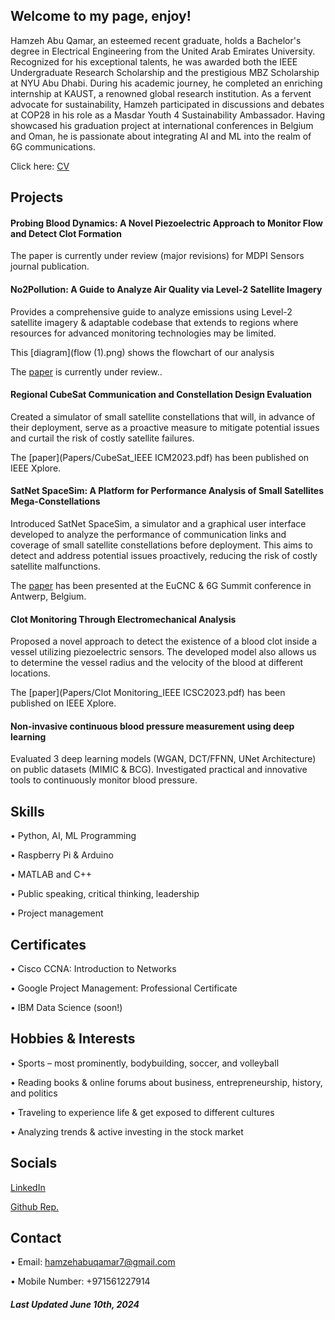 <script src="midnight.jquery.min.js"></script>
<script>
// Start midnight
$(document).ready(function(){
  // Change this to the correct selector.
  $('nav.fixed').midnight();
});
</script>

## Welcome to my page, enjoy!

Hamzeh Abu Qamar, an esteemed recent graduate, holds a Bachelor's degree in Electrical Engineering from the United Arab Emirates University. Recognized for his exceptional talents, he was awarded both the IEEE Undergraduate Research Scholarship and the prestigious MBZ Scholarship at NYU Abu Dhabi. During his academic journey, he completed an enriching internship at KAUST, a renowned global research institution. As a fervent advocate for sustainability, Hamzeh participated in discussions and debates at COP28 in his role as a Masdar Youth 4 Sustainability Ambassador. Having showcased his graduation project at international conferences in Belgium and Oman, he is passionate about integrating AI and ML into the realm of 6G communications.

Click here: [CV](HamzehAbuQamarCV.pdf/)

## Projects
#### Probing Blood Dynamics: A Novel Piezoelectric Approach to Monitor Flow and Detect Clot Formation
The paper is currently under review (major revisions) for MDPI Sensors journal publication.

#### No2Pollution: A Guide to Analyze Air Quality via Level-2 Satellite Imagery
Provides a comprehensive guide to analyze emissions using Level-2 satellite imagery & adaptable codebase that extends to regions where resources for advanced monitoring technologies may be limited. 

This [diagram](flow (1).png) shows the flowchart of our analysis 

The [paper](Papers/No2Pollution_EuCNC24.pdf) is currently under review..

#### Regional CubeSat Communication and Constellation Design Evaluation
Created a simulator of small satellite constellations that will, in advance of their deployment, serve as a proactive measure to mitigate potential issues and curtail the risk of costly satellite failures.

The [paper](Papers/CubeSat_IEEE ICM2023.pdf) has been published on IEEE Xplore.

#### SatNet SpaceSim: A Platform for Performance Analysis of Small Satellites Mega-Constellations
Introduced SatNet SpaceSim, a simulator and a graphical user interface developed to analyze the performance of communication links and coverage of small satellite constellations before deployment. This aims to detect and address potential issues proactively, reducing the risk of costly satellite malfunctions. 

The [paper](Papers/SatNetSpaceSim_EuCNC24.pdf) has been presented at the EuCNC & 6G Summit conference in Antwerp, Belgium.

#### Clot Monitoring Through Electromechanical Analysis
Proposed a novel approach to detect the existence of a blood clot inside a vessel utilizing piezoelectric sensors. The developed model also allows us to determine the vessel radius and the velocity of the blood at different locations.

The [paper](Papers/Clot Monitoring_IEEE ICSC2023.pdf) has been published on IEEE Xplore.

#### Non-invasive continuous blood pressure measurement using deep learning
Evaluated 3 deep learning models (WGAN, DCT/FFNN, UNet Architecture) on public datasets (MIMIC & BCG). Investigated practical and innovative tools to continuously monitor blood pressure.

## Skills
• Python, AI, ML Programming

• Raspberry Pi & Arduino

• MATLAB and C++

• Public speaking, critical thinking, leadership

• Project management

## Certificates
• Cisco CCNA: Introduction to Networks

• Google Project Management: Professional Certificate

• IBM Data Science (soon!)

## Hobbies & Interests
• Sports – most prominently, bodybuilding, soccer, and volleyball

• Reading books & online forums about business, entrepreneurship, history, and politics

• Traveling to experience life & get exposed to different cultures

• Analyzing trends & active investing in the stock market

## Socials
[LinkedIn](https://www.linkedin.com/in/hamzeh-abu-qamar-034605218/)

[Github Rep.](https://github.com/hamzehaq7)

## Contact
• Email: hamzehabuqamar7@gmail.com

• Mobile Number: +971561227914


##### Last Updated June 10th, 2024

